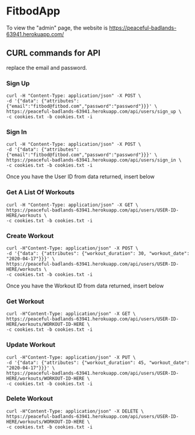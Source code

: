 # FitbodApp

To view the "admin" page, the website is https://peaceful-badlands-63941.herokuapp.com/

## CURL commands for API

replace the email and password.
### Sign Up
```
curl -H "Content-Type: application/json" -X POST \
-d '{"data": {"attributes": {"email":"fitbod@fitbod.com","password":"password"}}}' \
https://peaceful-badlands-63941.herokuapp.com/api/users/sign_up \
-c cookies.txt -b cookies.txt -i
```

### Sign In
```
curl -H "Content-Type: application/json" -X POST \
-d '{"data": {"attributes": {"email":"fitbod@fitbod.com","password":"password"}}}' \
https://peaceful-badlands-63941.herokuapp.com/api/users/sign_in \
-c cookies.txt -b cookies.txt -i
```

Once you have the User ID from data returned, insert below

### Get A List Of Workouts
```
curl -H "Content-Type: application/json" -X GET \
https://peaceful-badlands-63941.herokuapp.com/api/users/USER-ID-HERE/workouts \
-c cookies.txt -b cookies.txt -i
```

### Create Workout
```
curl -H"Content-Type: application/json" -X POST \
-d '{"data": {"attributes": {"workout_duration": 30, "workout_date": "2020-04-17"}}}' \
https://peaceful-badlands-63941.herokuapp.com/api/users/USER-ID-HERE/workouts \
-c cookies.txt -b cookies.txt -i
```

Once you have the Workout ID from data returned, insert below

### Get Workout
```
curl -H"Content-Type: application/json" -X GET \
https://peaceful-badlands-63941.herokuapp.com/api/users/USER-ID-HERE/workouts/WORKOUT-ID-HERE \
-c cookies.txt -b cookies.txt -i
```

### Update Workout
```
curl -H"Content-Type: application/json" -X PUT \
-d '{"data": {"attributes": {"workout_duration": 45, "workout_date": "2020-04-17"}}}' \
https://peaceful-badlands-63941.herokuapp.com/api/users/USER-ID-HERE/workouts/WORKOUT-ID-HERE \
-c cookies.txt -b cookies.txt -i
```

### Delete Workout
```
curl -H"Content-Type: application/json" -X DELETE \
https://peaceful-badlands-63941.herokuapp.com/api/users/USER-ID-HERE/workouts/WORKOUT-ID-HERE \
-c cookies.txt -b cookies.txt -i
```
